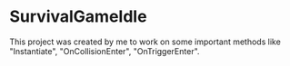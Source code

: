 # SurvivalGameIdle
This project was created by me to work on some important methods like "Instantiate", "OnCollisionEnter", "OnTriggerEnter".
